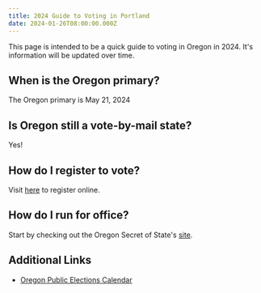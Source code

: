 ```yaml
---
title: 2024 Guide to Voting in Portland
date: 2024-01-26T08:00:00.000Z
---
```


This page is intended to be a quick guide to voting in Oregon in 2024. It's information will be updated over time.

## When is the Oregon primary?

The Oregon primary is May 21, 2024

## Is Oregon still a vote-by-mail state?

Yes!

## How do I register to vote?

Visit [here](https://sos.oregon.gov/voting/Pages/registration.aspx?lang=en) to register online.

## How do I run for office?

Start by checking out the Oregon Secret of State's [site](https://sos.oregon.gov/elections/Pages/runforoffice.aspx).

## Additional Links

* [Oregon Public Elections Calendar](https://data.oregon.gov/Administrative/Public-Elections-Calendar/tzci-8iq5)

